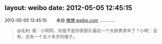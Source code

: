 layout: weibo
date: 2012-05-05 12:45:15
---
<meta name="referrer" content="no-referrer" />

2012-05-05 12:45:15  &nbsp;&nbsp;&nbsp;&nbsp;&nbsp;&nbsp; 来自 <a href="http://weibo.com/" rel="nofollow">微博 weibo.com</a>
…………
>  @毛利: 我：小明阿，你是不是你家那片最后一个大龄男青年了？小明：没有，还有一个五十多岁的傻子。 ​​​
